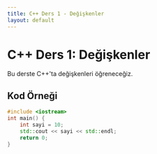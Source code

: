 ```yaml
---
title: C++ Ders 1 - Değişkenler
layout: default
---
```


# C++ Ders 1: Değişkenler

Bu derste C++'ta değişkenleri öğreneceğiz.

## Kod Örneği

```cpp
#include <iostream>
int main() {
    int sayi = 10;
    std::cout << sayi << std::endl;
    return 0;
}
```